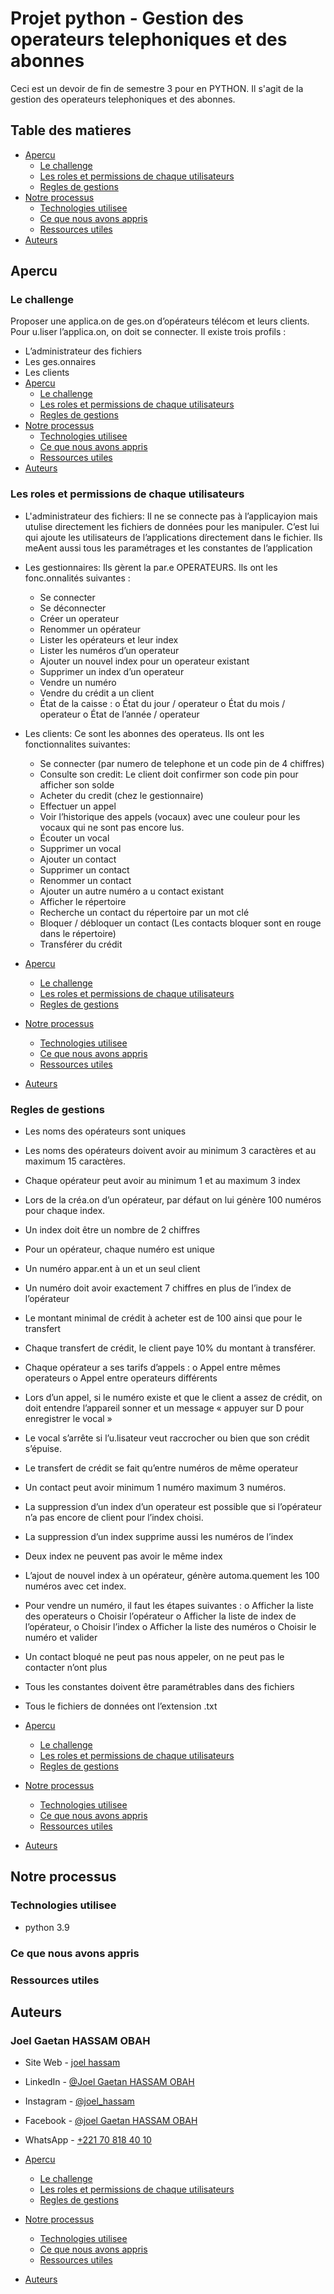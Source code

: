 # Projet python - Gestion des operateurs telephoniques et des abonnes

Ceci est un devoir de fin de semestre 3 pour en PYTHON. Il s'agit de la gestion des operateurs telephoniques et des abonnes.


## Table des matieres

- [Apercu](#overview)
  - [Le challenge](#le-challenge)
  - [Les roles et permissions de chaque utilisateurs](#les-roles-et-permissions-de-chaque-utilisateurs)
  - [Regles de gestions](#regles-de-gestions)
- [Notre processus](#notre-processus)
  - [Technologies utilisee](#technologies-utilisee)
  - [Ce que nous avons appris](#ce-que-nous-avons-appris)
  - [Ressources utiles](#ressources-utiles)
- [Auteurs](#auteurs)


## Apercu

### Le challenge

Proposer une applica.on de ges.on d’opérateurs télécom et leurs clients.
Pour u.liser l’applica.on, on doit se connecter. Il existe trois profils :
- L’administrateur des fichiers
- Les ges.onnaires
- Les clients
- [Apercu](#overview)
  - [Le challenge](#le-challenge)
  - [Les roles et permissions de chaque utilisateurs](#les-roles-et-permissions-de-chaque-utilisateurs)
  - [Regles de gestions](#regles-de-gestions)
- [Notre processus](#notre-processus)
  - [Technologies utilisee](#technologies-utilisee)
  - [Ce que nous avons appris](#ce-que-nous-avons-appris)
  - [Ressources utiles](#ressources-utiles)
- [Auteurs](#auteurs)

### Les roles et permissions de chaque utilisateurs

- L'administrateur des fichiers: Il ne se connecte pas à l’applicayion mais utulise directement les fichiers de
données pour les manipuler. C’est lui qui ajoute les utilisateurs de l’applications
directement dans le fichier.
Ils meAent aussi tous les paramétrages et les constantes de l’application

- Les gestionnaires: Ils gèrent la par.e OPERATEURS. Ils ont les fonc.onnalités suivantes :
  - Se connecter
  - Se déconnecter
  - Créer un operateur
  - Renommer un opérateur
  - Lister les opérateurs et leur index
  - Lister les numéros d’un operateur
  - Ajouter un nouvel index pour un operateur existant
  - Supprimer un index d’un operateur
  - Vendre un numéro
  - Vendre du crédit a un client
  - État de la caisse :
  o État du jour / operateur
  o État du mois / operateur
  o État de l’année / operateur
- Les clients: Ce sont les abonnes des operateus. Ils ont les fonctionnalites suivantes:
  - Se connecter (par numero de telephone et un code pin de 4 chiffres)
  - Consulte son credit: Le client doit confirmer son code pin pour afficher son solde
  - Acheter du credit (chez le gestionnaire)
  - Effectuer un appel
  - Voir l’historique des appels (vocaux) avec une couleur pour les vocaux qui ne sont pas
encore lus.
  - Écouter un vocal
  - Supprimer un vocal
  - Ajouter un contact
  - Supprimer un contact
  - Renommer un contact
  - Ajouter un autre numéro a u contact existant
  - Afficher le répertoire
  - Recherche un contact du répertoire par un mot clé
  - Bloquer / débloquer un contact (Les contacts bloquer sont en rouge dans le
  répertoire)
  - Transférer du crédit

- [Apercu](#overview)
  - [Le challenge](#le-challenge)
  - [Les roles et permissions de chaque utilisateurs](#les-roles-et-permissions-de-chaque-utilisateurs)
  - [Regles de gestions](#regles-de-gestions)
- [Notre processus](#notre-processus)
  - [Technologies utilisee](#technologies-utilisee)
  - [Ce que nous avons appris](#ce-que-nous-avons-appris)
  - [Ressources utiles](#ressources-utiles)
- [Auteurs](#auteurs)

### Regles de gestions

- Les noms des opérateurs sont uniques
- Les noms des opérateurs doivent avoir au minimum 3 caractères et au maximum 15
caractères. 
- Chaque opérateur peut avoir au minimum 1 et au maximum 3 index
- Lors de la créa.on d’un opérateur, par défaut on lui génère 100 numéros pour chaque
index.
- Un index doit être un nombre de 2 chiffres
- Pour un opérateur, chaque numéro est unique
- Un numéro appar.ent à un et un seul client
- Un numéro doit avoir exactement 7 chiffres en plus de l’index de l’opérateur
- Le montant minimal de crédit à acheter est de 100 ainsi que pour le transfert
- Chaque transfert de crédit, le client paye 10% du montant à transférer.
- Chaque opérateur a ses tarifs d’appels :
o Appel entre mêmes operateurs
o Appel entre operateurs différents
- Lors d’un appel, si le numéro existe et que le client a assez de crédit, on doit entendre
l’appareil sonner et un message « appuyer sur D pour enregistrer le vocal »
- Le vocal s’arrête si l’u.lisateur veut raccrocher ou bien que son crédit s’épuise.
- Le transfert de crédit se fait qu’entre numéros de même operateur
- Un contact peut avoir minimum 1 numéro maximum 3 numéros.
- La suppression d’un index d’un operateur est possible que si l’opérateur n’a pas encore
de client pour l’index choisi.
- La suppression d’un index supprime aussi les numéros de l’index
- Deux index ne peuvent pas avoir le même index
- L’ajout de nouvel index à un opérateur, génère automa.quement les 100 numéros
avec cet index.
- Pour vendre un numéro, il faut les étapes suivantes :
o Afficher la liste des operateurs
o Choisir l’opérateur
o Afficher la liste de index de l’opérateur,
o Choisir l’index
o Afficher la liste des numéros
o Choisir le numéro et valider
- Un contact bloqué ne peut pas nous appeler, on ne peut pas le contacter n’ont plus
- Tous les constantes doivent être paramétrables dans des fichiers
- Tous le fichiers de données ont l’extension .txt

- [Apercu](#overview)
  - [Le challenge](#le-challenge)
  - [Les roles et permissions de chaque utilisateurs](#les-roles-et-permissions-de-chaque-utilisateurs)
  - [Regles de gestions](#regles-de-gestions)
- [Notre processus](#notre-processus)
  - [Technologies utilisee](#technologies-utilisee)
  - [Ce que nous avons appris](#ce-que-nous-avons-appris)
  - [Ressources utiles](#ressources-utiles)
- [Auteurs](#auteurs)

## Notre processus

### Technologies utilisee

- python 3.9

### Ce que nous avons appris


### Ressources utiles

## Auteurs

### Joel Gaetan HASSAM OBAH

- Site Web - [joel hassam](https://www.joelhassam.com)
- LinkedIn - [@Joel Gaetan HASSAM OBAH ](https://www.linkedin.com/in/joel-gaetan-hassam-obah/)
- Instagram - [@joel_hassam](https://www.instagram.com/joel_hassam/)
- Facebook - [@joel Gaetan HASSAM OBAH](https://www.facebook.com/joelgaetanhassamobah/)
- WhatsApp - [+221 70 818 40 10](https://wa.me/message/JPOFLGOJMUCWD1)

- [Apercu](#overview)
  - [Le challenge](#le-challenge)
  - [Les roles et permissions de chaque utilisateurs](#les-roles-et-permissions-de-chaque-utilisateurs)
  - [Regles de gestions](#regles-de-gestions)
- [Notre processus](#notre-processus)
  - [Technologies utilisee](#technologies-utilisee)
  - [Ce que nous avons appris](#ce-que-nous-avons-appris)
  - [Ressources utiles](#ressources-utiles)
- [Auteurs](#auteurs)